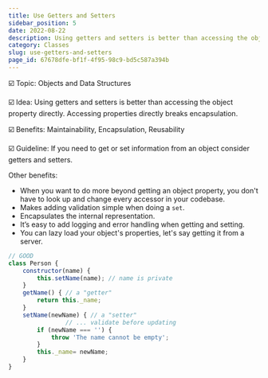 ```yaml
---
title: Use Getters and Setters
sidebar_position: 5
date: 2022-08-22
description: Using getters and setters is better than accessing the object property directly. Accessing properties directly breaks encapsulation.
category: Classes
slug: use-getters-and-setters
page_id: 67678dfe-bf1f-4f95-98c9-bd5c587a394b
---
```




☑️ Topic: Objects and Data Structures


☑️ Idea: Using getters and setters is better than accessing the object property directly. Accessing properties directly breaks encapsulation.


☑️ Benefits: Maintainability, Encapsulation, Reusability


☑️ Guideline: If you need to get or set information from an object consider getters and setters. 


Other benefits:

- When you want to do more beyond getting an object property, you don't have to look up and change every accessor in your codebase.
- Makes adding validation simple when doing a `set`.
- Encapsulates the internal representation.
- It’s easy to add logging and error handling when getting and setting.
- You can lazy load your object's properties, let's say getting it from a server.

```javascript
// GOOD
class Person {
    constructor(name) {
        this.setName(name); // name is private
    }
    getName() { // a "getter"
        return this._name;
    }
    setName(newName) { // a "setter"
				// ... validate before updating
        if (newName === '') {
            throw 'The name cannot be empty';
        }
        this._name= newName;
    }
}
```

